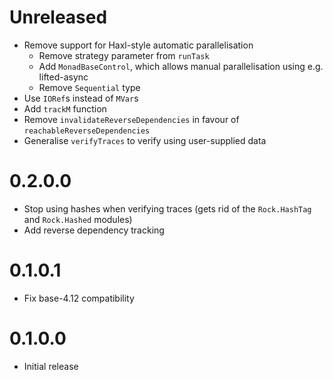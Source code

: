 # Unreleased

- Remove support for Haxl-style automatic parallelisation
  * Remove strategy parameter from `runTask`
  * Add `MonadBaseControl`, which allows manual parallelisation using e.g. lifted-async
  * Remove `Sequential` type
- Use `IORef`s instead of `MVar`s
- Add `trackM` function
- Remove `invalidateReverseDependencies` in favour of `reachableReverseDependencies`
- Generalise `verifyTraces` to verify using user-supplied data

# 0.2.0.0

- Stop using hashes when verifying traces (gets rid of the `Rock.HashTag` and `Rock.Hashed` modules)
- Add reverse dependency tracking

# 0.1.0.1

- Fix base-4.12 compatibility

# 0.1.0.0

- Initial release
